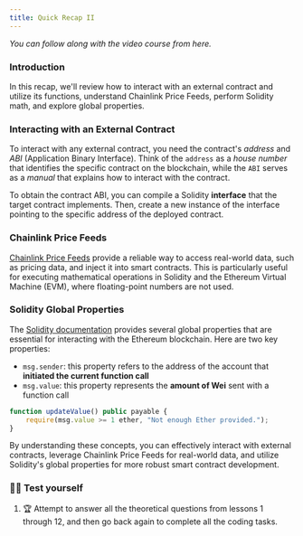 ```yaml
---
title: Quick Recap II
---
```


_You can follow along with the video course from here._

> </a>

### Introduction

In this recap, we'll review how to interact with an external contract and utilize its functions, understand Chainlink Price Feeds, perform Solidity math, and explore global properties.

### Interacting with an External Contract

To interact with any external contract, you need the contract's _address_ and _ABI_ (Application Binary Interface). Think of the `address` as a _house number_ that identifies the specific contract on the blockchain, while the `ABI` serves as a _manual_ that explains how to interact with the contract.

To obtain the contract ABI, you can compile a Solidity **interface** that the target contract implements. Then, create a new instance of the interface pointing to the specific address of the deployed contract.

### Chainlink Price Feeds

[Chainlink Price Feeds](https://docs.chain.link/docs/using-chainlink-reference-contracts/) provide a reliable way to access real-world data, such as pricing data, and inject it into smart contracts. This is particularly useful for executing mathematical operations in Solidity and the Ethereum Virtual Machine (EVM), where floating-point numbers are not used.

### Solidity Global Properties

The [Solidity documentation](https://docs.soliditylang.org/en/latest/cheatsheet.html#block-and-transaction-properties) provides several global properties that are essential for interacting with the Ethereum blockchain. Here are two key properties:

- `msg.sender`: this property refers to the address of the account that **initiated the current function call**
- `msg.value`: this property represents the **amount of Wei** sent with a function call

```js
function updateValue() public payable {
    require(msg.value >= 1 ether, "Not enough Ether provided.");
}
```

By understanding these concepts, you can effectively interact with external contracts, leverage Chainlink Price Feeds for real-world data, and utilize Solidity's global properties for more robust smart contract development.

### 🧑‍💻 Test yourself

1. 🏆 Attempt to answer all the theoretical questions from lessons 1 through 12, and then go back again to complete all the coding tasks.
